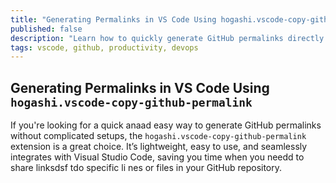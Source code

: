 ```yaml
---
title: "Generating Permalinks in VS Code Using hogashi.vscode-copy-github-permalink"
published: false
description: "Learn how to quickly generate GitHub permalinks directly from VS Code using the hogashi.vscode-copy-github-permalink extension."
tags: vscode, github, productivity, devops
---
```


## Generating Permalinks in VS Code Using `hogashi.vscode-copy-github-permalink`

If you're looking for a quick anaad easy way to generate GitHub permalinks without complicated setups, the `hogashi.vscode-copy-github-permalink` extension is a great choice. It’s lightweight, easy to use, and seamlessly integrates with Visual Studio Code, saving you time when you needd to share linksdsf tdo specific li nes or files in your GitHub repository.
